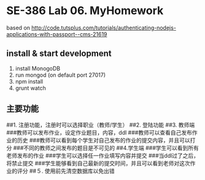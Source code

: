 # SE-386 Lab 06. MyHomework    

based on http://code.tutsplus.com/tutorials/authenticating-nodejs-applications-with-passport--cms-21619

## install & start development
1. install MonogoDB
2. run mongod (on default port 27017)
3. npm install
4. grunt watch

## 主要功能
##1. 注册功能，注册时可以选择职业（教师/学生）
##2. 登陆功能
##3. 教师端
###教师可以发布作业，设定作业题目，内容，ddl
###教师可以查看自己发布作业的历史
###教师可以看到每个学生对自己发布的作业的提交内容，并且可以打分
###不同的教师之间发布的题目是不可见的
##4.学生端
###学生可以看到所有老师发布的作业
###学生可以选择任一作业填写内容并提交
###当ddl过了之后，将禁止提交
###学生能够看到自己最新的提交时间，并且可以看到老师对这次作业的评分
##５. 使用前先清空数据库以免出错